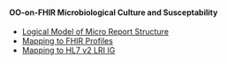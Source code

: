 ####  OO-on-FHIR Microbiological Culture and Susceptability

- [Logical Model of Micro Report Structure](microsusc.html)
- [Mapping to FHIR Profiles](microsusc-mappings.html#Profiles)
- [Mapping to HL7 v2 LRI IG](microsusc-mappings.html#LRI)
